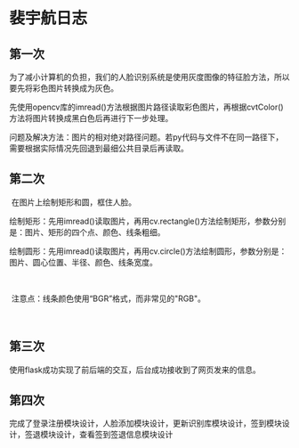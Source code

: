 # 裴宇航日志

## 第一次

​		为了减小计算机的负担，我们的人脸识别系统是使用灰度图像的特征脸方法，所以要先将彩色图片转换成为灰色。

​		先使用opencv库的imread()方法根据图片路径读取彩色图片，再根据cvtColor()方法将图片转换成黑白色后再进行下一步处理。

​		问题及解决方法：图片的相对绝对路径问题。若py代码与文件不在同一路径下，需要根据实际情况先回退到最细公共目录后再读取。



## 第二次

​		在图片上绘制矩形和圆，框住人脸。

​		绘制矩形：先用imread()读取图片，再用cv.rectangle()方法绘制矩形，参数分别是：图片、矩形的四个点、颜色、线条粗细。

​		绘制圆形：先用imread()读取图片，再用cv.circle()方法绘制圆形，参数分别是：图片、圆心位置、半径、颜色、线条宽度。

​		

​		注意点：线条颜色使用“BGR”格式，而非常见的"RGB"。

​		

## 第三次

​	使用flask成功实现了前后端的交互，后台成功接收到了网页发来的信息。

## 第四次

完成了登录注册模块设计，人脸添加模块设计，更新识别库模块设计，签到模块设计，签退模块设计，查看签到签退信息模块设计
